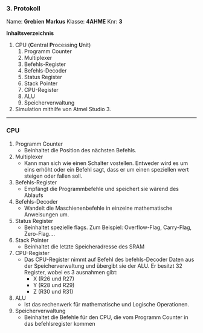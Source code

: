 ### 3. Protokoll
Name: **Grebien Markus**
Klasse: **4AHME**
Knr: **3**


**Inhaltsverzeichnis**

1. CPU (**C**entral **P**rocessing **U**nit)
	1. Programm Counter
	2. Multiplexer
	3. Befehls-Register
	4. Befehls-Decoder
	5. Status Register
	6. Stack Pointer
	7. CPU-Register
	8. ALU
	9. Speicherverwaltung
2. Simulation mithilfe von Atmel Studio
	3. 

 ---

### CPU
1. Programm Counter
	* Beinhaltet die Position des nächsten Befehls.
2. Multiplexer
	* Kann man sich wie einen Schalter vostellen. Entweder wird es um eins erhöht oder ein Befehl sagt, dass er um einen speziellen wert steigen oder fallen soll. 
3. Befehls-Register
	* Empfängt die Programmbefehle und speichert sie wärend des Ablaufs
4. Befehls-Decoder
	* Wandelt die Maschienenbefehle in einzelne mathematische Anweisungen um.
5. Status Register
	* Beinhaltet spezielle flags. Zum Beispiel: Overflow-Flag, Carry-Flag, Zero-Flag....
6. Stack Pointer
	* Beinhaltet die letzte Speicheradresse des SRAM
7. CPU-Register
	* Das CPU-Register nimmt auf Befehl des befehls-Decoder Daten aus der Speicherverwaltung und übergibt sie der ALU. Er besitzt 32 Register, wobei es 3 ausnahmen gibt: 
		* X (R26 und R27)
		* Y (R28 und R29)
		* Z (R30 und R31)
8. ALU
	* Ist das rechenwerk für mathematische und Logische Operationen. 
9. Speicherverwaltung
	*  Beinhaltet die Befehle für den CPU, die vom Programm Counter in das befehlsregister kommen

